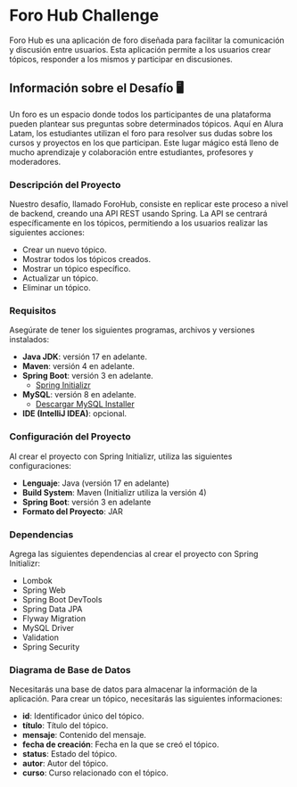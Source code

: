 # Foro Hub Challenge

Foro Hub es una aplicación de foro diseñada para facilitar la comunicación y discusión entre usuarios. Esta aplicación permite a los usuarios crear tópicos, responder a los mismos y participar en discusiones.

## Información sobre el Desafío 🖥️

Un foro es un espacio donde todos los participantes de una plataforma pueden plantear sus preguntas sobre determinados tópicos. Aquí en Alura Latam, los estudiantes utilizan el foro para resolver sus dudas sobre los cursos y proyectos en los que participan. Este lugar mágico está lleno de mucho aprendizaje y colaboración entre estudiantes, profesores y moderadores.

### Descripción del Proyecto

Nuestro desafío, llamado ForoHub, consiste en replicar este proceso a nivel de backend, creando una API REST usando Spring. La API se centrará específicamente en los tópicos, permitiendo a los usuarios realizar las siguientes acciones:

- Crear un nuevo tópico.
- Mostrar todos los tópicos creados.
- Mostrar un tópico específico.
- Actualizar un tópico.
- Eliminar un tópico.

### Requisitos

Asegúrate de tener los siguientes programas, archivos y versiones instalados:

- **Java JDK**: versión 17 en adelante.
- **Maven**: versión 4 en adelante.
- **Spring Boot**: versión 3 en adelante.
  - [Spring Initializr](https://start.spring.io/)
- **MySQL**: versión 8 en adelante.
  - [Descargar MySQL Installer](https://dev.mysql.com/downloads/installer/)
- **IDE (IntelliJ IDEA)**: opcional.

### Configuración del Proyecto

Al crear el proyecto con Spring Initializr, utiliza las siguientes configuraciones:

- **Lenguaje**: Java (versión 17 en adelante)
- **Build System**: Maven (Initializr utiliza la versión 4)
- **Spring Boot**: versión 3 en adelante
- **Formato del Proyecto**: JAR

### Dependencias

Agrega las siguientes dependencias al crear el proyecto con Spring Initializr:

- Lombok
- Spring Web
- Spring Boot DevTools
- Spring Data JPA
- Flyway Migration
- MySQL Driver
- Validation
- Spring Security

### Diagrama de Base de Datos

Necesitarás una base de datos para almacenar la información de la aplicación. Para crear un tópico, necesitarás las siguientes informaciones:

- **id**: Identificador único del tópico.
- **título**: Título del tópico.
- **mensaje**: Contenido del mensaje.
- **fecha de creación**: Fecha en la que se creó el tópico.
- **status**: Estado del tópico.
- **autor**: Autor del tópico.
- **curso**: Curso relacionado con el tópico.



